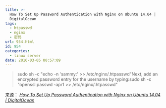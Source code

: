 ```yaml
---
title: >-
  How To Set Up Password Authentication with Nginx on Ubuntu 14.04 |
  DigitalOcean
tags:
  - htpasswd
  - nginx
  - 密码
url: 954.html
id: 954
categories:
  - linux server
date: 2016-03-05 00:57:09
---
```


> sudo sh -c "echo -n 'sammy:' >> /etc/nginx/.htpasswd"Next, add an encrypted password entry for the username by typing:sudo sh -c "openssl passwd -apr1 >> /etc/nginx/.htpasswd"

来源： _[How To Set Up Password Authentication with Nginx on Ubuntu 14.04 | DigitalOcean](https://www.digitalocean.com/community/tutorials/how-to-set-up-password-authentication-with-nginx-on-ubuntu-14-04)_